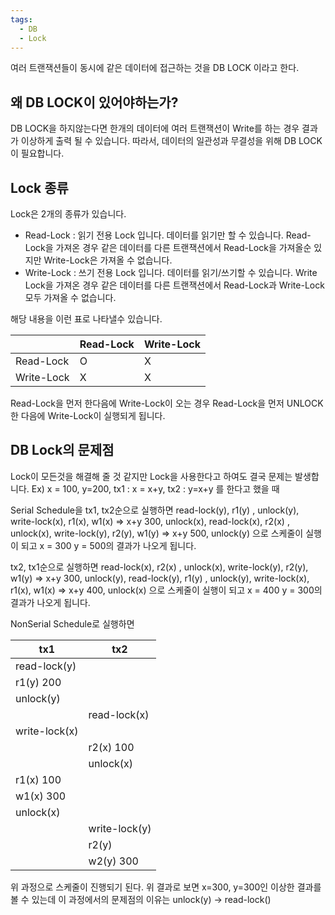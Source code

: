 ```yaml
---
tags:
  - DB
  - Lock
---
```

여러 트랜잭션들이 동시에 같은 데이터에 접근하는 것을 DB LOCK 이라고 한다.

## 왜 DB LOCK이 있어야하는가?
DB LOCK을 하지않는다면 한개의 데이터에 여러 트랜잭션이 Write를 하는 경우 결과가 이상하게 출력 될 수 있습니다.
따라서, 데이터의 일관성과 무결성을 위해 DB LOCK이 필요합니다.

## Lock 종류
Lock은 2개의 종류가 있습니다.

- Read-Lock : 읽기 전용 Lock 입니다.  데이터를 읽기만 할 수 있습니다.
  Read-Lock을 가져온 경우 같은 데이터를 다른 트랜잭션에서 Read-Lock을 가져올순 있지만 Write-Lock은 가져올 수 없습니다.
- Write-Lock : 쓰기 전용 Lock 입니다. 데이터를 읽기/쓰기할 수 있습니다.
  Write Lock을 가져온 경우 같은 데이터를 다른 트랜잭션에서 Read-Lock과 Write-Lock 모두 가져올 수 없습니다.

해당 내용을 이런 표로 나타낼수 있습니다.

|  | Read-Lock | Write-Lock |
| --- | --- | --- |
| Read-Lock | O | X |
| Write-Lock | X | X |

Read-Lock을 먼저 한다음에 Write-Lock이 오는 경우 Read-Lock을 먼저 UNLOCK 한 다음에 Write-Lock이 실행되게 됩니다.

## DB Lock의 문제점
Lock이 모든것을 해결해 줄 것 같지만 Lock을 사용한다고 하여도 결국 문제는 발생합니다.
Ex) x = 100, y=200, tx1 : x = x+y, tx2 : y=x+y 를 한다고 했을 때

Serial Schedule을 tx1, tx2순으로 실행하면
read-lock(y), r1(y) , unlock(y), write-lock(x), r1(x), w1(x) => x+y 300, unlock(x),
read-lock(x), r2(x) , unlock(x), write-lock(y), r2(y), w1(y) => x+y 500, unlock(y)
으로 스케줄이 실행이 되고
x = 300 y = 500의 결과가 나오게 됩니다.

tx2, tx1순으로 실행하면
read-lock(x), r2(x) , unlock(x), write-lock(y), r2(y), w1(y) => x+y 300, unlock(y),
read-lock(y), r1(y) , unlock(y), write-lock(x), r1(x), w1(x) => x+y 400, unlock(x)
으로 스케줄이 실행이 되고
x = 400 y = 300의 결과가 나오게 됩니다.

NonSerial Schedule로 실행하면

| tx1 | tx2 |
| --- | --- |
| read-lock(y) | |
| r1(y) 200 | |
| unlock(y) | |
| |read-lock(x) |
| write-lock(x) | |
| | r2(x) 100 |
| | unlock(x)
| r1(x) 100  | |
| w1(x) 300 |  |
| unlock(x) | |
| | write-lock(y) |
| |r2(y) |
| |w2(y) 300|

위 과정으로 스케줄이 진행되기 된다. 위 결과로 보면 x=300, y=300인 이상한 결과를 볼 수 있는데
이 과정에서의 문제점의 이유는 unlock(y) -> read-lock()